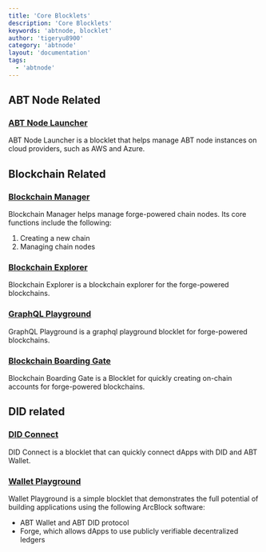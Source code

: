 ```yaml
---
title: 'Core Blocklets'
description: 'Core Blocklets'
keywords: 'abtnode, blocklet'
author: 'tigeryu8900'
category: 'abtnode'
layout: 'documentation'
tags:
  - 'abtnode'
---
```


## ABT Node Related

### [ABT Node Launcher](https://blocklet.arcblockio.cn/dapp/abt-node-launcher)

ABT Node Launcher is a blocklet that helps manage ABT node instances on cloud providers, such as AWS and Azure.

## Blockchain Related

### [Blockchain Manager](https://blocklet.arcblockio.cn/dapp/blockchain-manager/)

Blockchain Manager helps manage forge-powered chain nodes. Its core functions include the following:

1. Creating a new chain
2. Managing chain nodes

### [Blockchain Explorer](https://blocklet.arcblockio.cn/static/@arcblock/block-explorer)

Blockchain Explorer is a blockchain explorer for the forge-powered blockchains.

### [GraphQL Playground](https://blocklet.arcblockio.cn/static/@arcblock/graphql-playground)

GraphQL Playground is a graphql playground blocklet for forge-powered blockchains.

### [Blockchain Boarding Gate](https://blocklet.arcblockio.cn/dapp/blockchain-boarding-gate)

Blockchain Boarding Gate is a Blocklet for quickly creating on-chain accounts for forge-powered blockchains.

## DID related

### [DID Connect](https://blocklet.arcblockio.cn/dapp/did-connect)

DID Connect is a blocklet that can quickly connect dApps with DID and ABT Wallet.

### [Wallet Playground](https://blocklet.arcblockio.cn/dapp/wallet-playground)

Wallet Playground is a simple blocklet that demonstrates the full potential of building applications using the following
ArcBlock software:

- ABT Wallet and ABT DID protocol
- Forge, which allows dApps to use publicly verifiable decentralized ledgers
